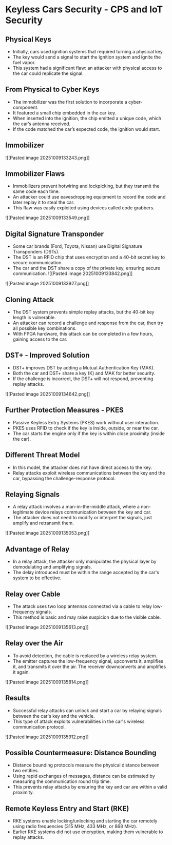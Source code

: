 # Keyless Cars Security - CPS and IoT Security

## Physical Keys
- Initially, cars used ignition systems that required turning a physical key.
- The key would send a signal to start the ignition system and ignite the fuel vapor.
- This system had a significant flaw: an attacker with physical access to the car could replicate the signal.

## From Physical to Cyber Keys
- The immobilizer was the first solution to incorporate a cyber-component.
- It featured a small chip embedded in the car key.
- When inserted into the ignition, the chip emitted a unique code, which the car’s antenna received.
- If the code matched the car’s expected code, the ignition would start.

## Immobilizer
![[Pasted image 20251009133243.png]]

## Immobilizer Flaws
- Immobilizers prevent hotwiring and lockpicking, but they transmit the same code each time.
- An attacker could use eavesdropping equipment to record the code and later replay it to steal the car.
- This flaw was easily exploited using devices called code grabbers.

![[Pasted image 20251009133549.png]]

## Digital Signature Transponder
- Some car brands (Ford, Toyota, Nissan) use Digital Signature Transponders (DSTs).
- The DST is an RFID chip that uses encryption and a 40-bit secret key to secure communication.
- The car and the DST share a copy of the private key, ensuring secure communication.
![[Pasted image 20251009133842.png]]

![[Pasted image 20251009133927.png]]

## Cloning Attack
- The DST system prevents simple replay attacks, but the 40-bit key length is vulnerable.
- An attacker can record a challenge and response from the car, then try all possible key combinations.
- With FPGA hardware, this attack can be completed in a few hours, gaining access to the car.

## DST+ - Improved Solution
- DST+ improves DST by adding a Mutual Authentication Key (MAK).
- Both the car and DST+ share a key (K) and MAK for better security.
- If the challenge is incorrect, the DST+ will not respond, preventing replay attacks.

![[Pasted image 20251009134642.png]]

## Further Protection Measures - PKES
- Passive Keyless Entry Systems (PKES) work without user interaction.
- PKES uses RFID to check if the key is inside, outside, or near the car.
- The car starts the engine only if the key is within close proximity (inside the car).

## Different Threat Model
- In this model, the attacker does not have direct access to the key.
- Relay attacks exploit wireless communications between the key and the car, bypassing the challenge-response protocol.

## Relaying Signals
- A relay attack involves a man-in-the-middle attack, where a non-legitimate device relays communication between the key and car.
- The attacker does not need to modify or interpret the signals, just amplify and retransmit them.

![[Pasted image 20251009135053.png]]

## Advantage of Relay
- In a relay attack, the attacker only manipulates the physical layer by demodulating and amplifying signals.
- The delay introduced must be within the range accepted by the car's system to be effective.

## Relay over Cable
- The attack uses two loop antennas connected via a cable to relay low-frequency signals.
- This method is basic and may raise suspicion due to the visible cable.

![[Pasted image 20251009135613.png]]

## Relay over the Air
- To avoid detection, the cable is replaced by a wireless relay system.
- The emitter captures the low-frequency signal, upconverts it, amplifies it, and transmits it over the air. The receiver downconverts and amplifies it again.

![[Pasted image 20251009135814.png]]
## Results
- Successful relay attacks can unlock and start a car by relaying signals between the car's key and the vehicle.
- This type of attack exploits vulnerabilities in the car's wireless communication protocol.

![[Pasted image 20251009135912.png]]

## Possible Countermeasure: Distance Bounding
- Distance bounding protocols measure the physical distance between two entities.
- Using rapid exchanges of messages, distance can be estimated by measuring the communication round trip time.
- This prevents relay attacks by ensuring the key and car are within a valid proximity.

## Remote Keyless Entry and Start (RKE)
- RKE systems enable locking/unlocking and starting the car remotely using radio frequencies (315 MHz, 433 MHz, or 868 MHz).
- Earlier RKE systems did not use encryption, making them vulnerable to replay attacks.
